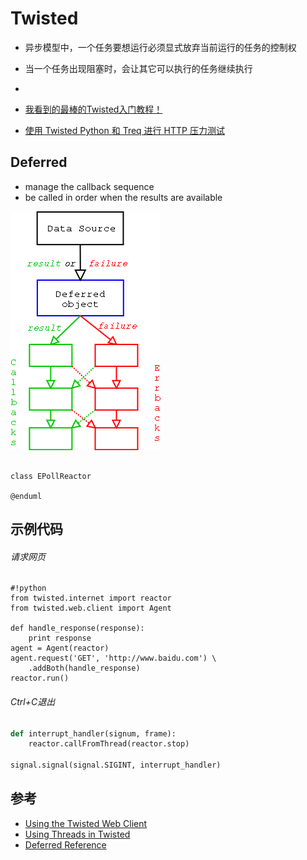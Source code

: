 # Twisted

* 异步模型中，一个任务要想运行必须显式放弃当前运行的任务的控制权  
* 当一个任务出现阻塞时，会让其它可以执行的任务继续执行
* 


* [我看到的最棒的Twisted入门教程！](http://blog.sina.com.cn/s/blog_704b6af70100py9n.html)
* [使用 Twisted Python 和 Treq 进行 HTTP 压力测试](http://www.oschina.net/translate/stress-testing-http-with-twisted-python-and-treq)

## Deferred
* manage the callback sequence
* be called in order when the results are available

![](/images/Twisted_Deferred.png)

```uml @startuml

class EPollReactor

@enduml
```

## 示例代码
###### 请求网页
```
#!python
from twisted.internet import reactor
from twisted.web.client import Agent

def handle_response(response):
    print response
agent = Agent(reactor)
agent.request('GET', 'http://www.baidu.com') \
    .addBoth(handle_response)
reactor.run()
```

###### Ctrl+C退出
```python
def interrupt_handler(signum, frame):
    reactor.callFromThread(reactor.stop)

signal.signal(signal.SIGINT, interrupt_handler)
```

## 参考
* [Using the Twisted Web Client](https://twistedmatrix.com/documents/14.0.1/web/howto/client.html)
* [Using Threads in Twisted](https://twistedmatrix.com/documents/14.0.1/web/howto/client.html)
* [Deferred Reference](https://twistedmatrix.com/documents/14.0.1/core/howto/defer.html)